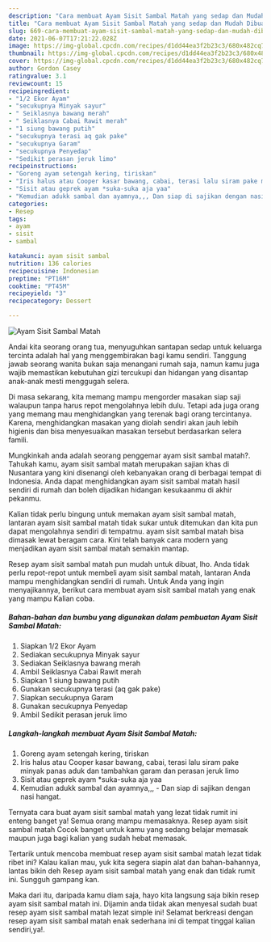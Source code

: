 ```yaml
---
description: "Cara membuat Ayam Sisit Sambal Matah yang sedap dan Mudah Dibuat"
title: "Cara membuat Ayam Sisit Sambal Matah yang sedap dan Mudah Dibuat"
slug: 669-cara-membuat-ayam-sisit-sambal-matah-yang-sedap-dan-mudah-dibuat
date: 2021-06-07T17:21:22.028Z
image: https://img-global.cpcdn.com/recipes/d1dd44ea3f2b23c3/680x482cq70/ayam-sisit-sambal-matah-foto-resep-utama.jpg
thumbnail: https://img-global.cpcdn.com/recipes/d1dd44ea3f2b23c3/680x482cq70/ayam-sisit-sambal-matah-foto-resep-utama.jpg
cover: https://img-global.cpcdn.com/recipes/d1dd44ea3f2b23c3/680x482cq70/ayam-sisit-sambal-matah-foto-resep-utama.jpg
author: Gordon Casey
ratingvalue: 3.1
reviewcount: 15
recipeingredient:
- "1/2 Ekor Ayam"
- "secukupnya Minyak sayur"
- " Seiklasnya bawang merah"
- " Seiklasnya Cabai Rawit merah"
- "1 siung bawang putih"
- "secukupnya terasi aq gak pake"
- "secukupnya Garam"
- "secukupnya Penyedap"
- "Sedikit perasan jeruk limo"
recipeinstructions:
- "Goreng ayam setengah kering, tiriskan"
- "Iris halus atau Cooper kasar bawang, cabai, terasi lalu siram pake minyak panas aduk dan tambahkan garam dan perasan jeruk limo"
- "Sisit atau geprek ayam *suka-suka aja yaa"
- "Kemudian adukk sambal dan ayamnya,,, Dan siap di sajikan dengan nasi hangat."
categories:
- Resep
tags:
- ayam
- sisit
- sambal

katakunci: ayam sisit sambal 
nutrition: 136 calories
recipecuisine: Indonesian
preptime: "PT16M"
cooktime: "PT45M"
recipeyield: "3"
recipecategory: Dessert

---
```



![Ayam Sisit Sambal Matah](https://img-global.cpcdn.com/recipes/d1dd44ea3f2b23c3/680x482cq70/ayam-sisit-sambal-matah-foto-resep-utama.jpg)

Andai kita seorang orang tua, menyuguhkan santapan sedap untuk keluarga tercinta adalah hal yang menggembirakan bagi kamu sendiri. Tanggung jawab seorang  wanita bukan saja menangani rumah saja, namun kamu juga wajib memastikan kebutuhan gizi tercukupi dan hidangan yang disantap anak-anak mesti menggugah selera.

Di masa  sekarang, kita memang mampu mengorder masakan siap saji walaupun tanpa harus repot mengolahnya lebih dulu. Tetapi ada juga orang yang memang mau menghidangkan yang terenak bagi orang tercintanya. Karena, menghidangkan masakan yang diolah sendiri akan jauh lebih higienis dan bisa menyesuaikan masakan tersebut berdasarkan selera famili. 



Mungkinkah anda adalah seorang penggemar ayam sisit sambal matah?. Tahukah kamu, ayam sisit sambal matah merupakan sajian khas di Nusantara yang kini disenangi oleh kebanyakan orang di berbagai tempat di Indonesia. Anda dapat menghidangkan ayam sisit sambal matah hasil sendiri di rumah dan boleh dijadikan hidangan kesukaanmu di akhir pekanmu.

Kalian tidak perlu bingung untuk memakan ayam sisit sambal matah, lantaran ayam sisit sambal matah tidak sukar untuk ditemukan dan kita pun dapat mengolahnya sendiri di tempatmu. ayam sisit sambal matah bisa dimasak lewat beragam cara. Kini telah banyak cara modern yang menjadikan ayam sisit sambal matah semakin mantap.

Resep ayam sisit sambal matah pun mudah untuk dibuat, lho. Anda tidak perlu repot-repot untuk membeli ayam sisit sambal matah, lantaran Anda mampu menghidangkan sendiri di rumah. Untuk Anda yang ingin menyajikannya, berikut cara membuat ayam sisit sambal matah yang enak yang mampu Kalian coba.

<!--inarticleads1-->

##### Bahan-bahan dan bumbu yang digunakan dalam pembuatan Ayam Sisit Sambal Matah:

1. Siapkan 1/2 Ekor Ayam
1. Sediakan secukupnya Minyak sayur
1. Sediakan  Seiklasnya bawang merah
1. Ambil  Seiklasnya Cabai Rawit merah
1. Siapkan 1 siung bawang putih
1. Gunakan secukupnya terasi (aq gak pake)
1. Siapkan secukupnya Garam
1. Gunakan secukupnya Penyedap
1. Ambil Sedikit perasan jeruk limo




<!--inarticleads2-->

##### Langkah-langkah membuat Ayam Sisit Sambal Matah:

1. Goreng ayam setengah kering, tiriskan
1. Iris halus atau Cooper kasar bawang, cabai, terasi lalu siram pake minyak panas aduk dan tambahkan garam dan perasan jeruk limo
1. Sisit atau geprek ayam *suka-suka aja yaa
1. Kemudian adukk sambal dan ayamnya,,, - Dan siap di sajikan dengan nasi hangat.




Ternyata cara buat ayam sisit sambal matah yang lezat tidak rumit ini enteng banget ya! Semua orang mampu memasaknya. Resep ayam sisit sambal matah Cocok banget untuk kamu yang sedang belajar memasak maupun juga bagi kalian yang sudah hebat memasak.

Tertarik untuk mencoba membuat resep ayam sisit sambal matah lezat tidak ribet ini? Kalau kalian mau, yuk kita segera siapin alat dan bahan-bahannya, lantas bikin deh Resep ayam sisit sambal matah yang enak dan tidak rumit ini. Sungguh gampang kan. 

Maka dari itu, daripada kamu diam saja, hayo kita langsung saja bikin resep ayam sisit sambal matah ini. Dijamin anda tiidak akan menyesal sudah buat resep ayam sisit sambal matah lezat simple ini! Selamat berkreasi dengan resep ayam sisit sambal matah enak sederhana ini di tempat tinggal kalian sendiri,ya!.

